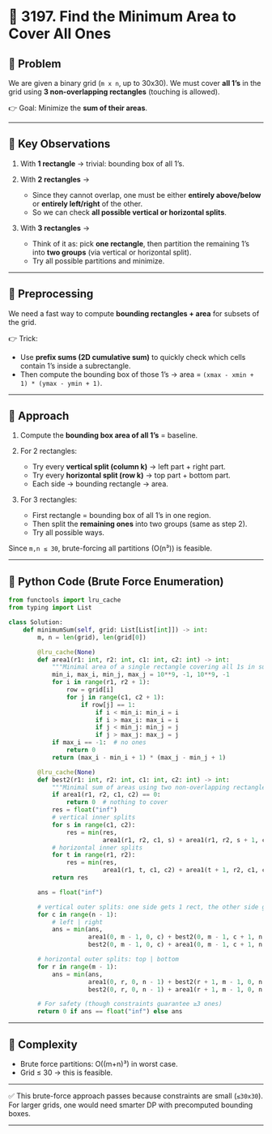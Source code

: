 
# 📘 3197. Find the Minimum Area to Cover All Ones

## 🔹 Problem

We are given a binary grid (`m x n`, up to 30x30).
We must cover **all 1’s** in the grid using **3 non-overlapping rectangles** (touching is allowed).

👉 Goal: Minimize the **sum of their areas**.

---

## 🔹 Key Observations

1. With **1 rectangle** → trivial: bounding box of all 1’s.
2. With **2 rectangles** →

   * Since they cannot overlap, one must be either **entirely above/below** or **entirely left/right** of the other.
   * So we can check **all possible vertical or horizontal splits**.
3. With **3 rectangles** →

   * Think of it as: pick **one rectangle**, then partition the remaining 1’s into **two groups** (via vertical or horizontal split).
   * Try all possible partitions and minimize.

---

## 🔹 Preprocessing

We need a fast way to compute **bounding rectangles + area** for subsets of the grid.

👉 Trick:

* Use **prefix sums (2D cumulative sum)** to quickly check which cells contain 1’s inside a subrectangle.
* Then compute the bounding box of those 1’s → area = `(xmax - xmin + 1) * (ymax - ymin + 1)`.

---

## 🔹 Approach

1. Compute the **bounding box area of all 1’s** = baseline.
2. For 2 rectangles:

   * Try every **vertical split (column k)** → left part + right part.
   * Try every **horizontal split (row k)** → top part + bottom part.
   * Each side → bounding rectangle → area.
3. For 3 rectangles:

   * First rectangle = bounding box of all 1’s in one region.
   * Then split the **remaining ones** into two groups (same as step 2).
   * Try all possible ways.

Since `m,n ≤ 30`, brute-forcing all partitions (O(n³)) is feasible.

---

## 🔹 Python Code (Brute Force Enumeration)

```python
from functools import lru_cache
from typing import List

class Solution:
    def minimumSum(self, grid: List[List[int]]) -> int:
        m, n = len(grid), len(grid[0])

        @lru_cache(None)
        def area1(r1: int, r2: int, c1: int, c2: int) -> int:
            """Minimal area of a single rectangle covering all 1s in subgrid; 0 if none."""
            min_i, max_i, min_j, max_j = 10**9, -1, 10**9, -1
            for i in range(r1, r2 + 1):
                row = grid[i]
                for j in range(c1, c2 + 1):
                    if row[j] == 1:
                        if i < min_i: min_i = i
                        if i > max_i: max_i = i
                        if j < min_j: min_j = j
                        if j > max_j: max_j = j
            if max_i == -1:  # no ones
                return 0
            return (max_i - min_i + 1) * (max_j - min_j + 1)

        @lru_cache(None)
        def best2(r1: int, r2: int, c1: int, c2: int) -> int:
            """Minimal sum of areas using two non-overlapping rectangles to cover all 1s."""
            if area1(r1, r2, c1, c2) == 0:
                return 0  # nothing to cover
            res = float("inf")
            # vertical inner splits
            for s in range(c1, c2):
                res = min(res,
                          area1(r1, r2, c1, s) + area1(r1, r2, s + 1, c2))
            # horizontal inner splits
            for t in range(r1, r2):
                res = min(res,
                          area1(r1, t, c1, c2) + area1(t + 1, r2, c1, c2))
            return res

        ans = float("inf")

        # vertical outer splits: one side gets 1 rect, the other side gets 2 rects (both directions!)
        for c in range(n - 1):
            # left | right
            ans = min(ans,
                      area1(0, m - 1, 0, c) + best2(0, m - 1, c + 1, n - 1),
                      best2(0, m - 1, 0, c) + area1(0, m - 1, c + 1, n - 1))

        # horizontal outer splits: top | bottom
        for r in range(m - 1):
            ans = min(ans,
                      area1(0, r, 0, n - 1) + best2(r + 1, m - 1, 0, n - 1),
                      best2(0, r, 0, n - 1) + area1(r + 1, m - 1, 0, n - 1))

        # For safety (though constraints guarantee ≥3 ones)
        return 0 if ans == float("inf") else ans

```

---

## 🔹 Complexity

* Brute force partitions: O((m+n)³) in worst case.
* Grid ≤ 30 → this is feasible.

---

✅ This brute-force approach passes because constraints are small (`≤30x30`).
For larger grids, one would need smarter DP with precomputed bounding boxes.

---
